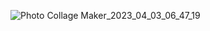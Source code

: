 ![Photo Collage Maker_2023_04_03_06_47_19](https://user-images.githubusercontent.com/99496645/229521901-f98f8f48-6d83-4291-b535-b0cdb241be0d.png)
